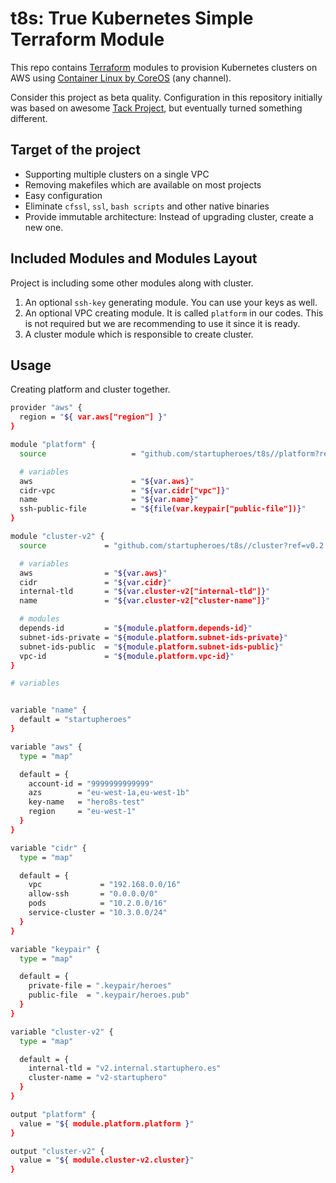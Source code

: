 # t8s: True Kubernetes Simple Terraform Module

This repo contains [Terraform](https://terraform.io) modules to provision Kubernetes clusters on AWS using [Container Linux by CoreOS](https://coreos.com) (any channel).

Consider this project as beta quality. Configuration in this repository initially was based on awesome [Tack Project](https://github.com/kz8s/tack/), but eventually turned something different. 

## Target of the project
 
 - Supporting multiple clusters on a single VPC
 - Removing makefiles which are available on most projects
 - Easy configuration
 - Eliminate `cfssl`, `ssl`, `bash scripts` and other native binaries
 - Provide immutable architecture: Instead of upgrading cluster, create a new one.

## Included Modules and Modules Layout

Project is including some other modules along with cluster.

1. An optional `ssh-key` generating module. You can use your keys as well. 
2. An optional VPC creating module. It is called `platform` in our codes. 
This is not required but we are recommending to use it since it is ready.
3. A cluster module which is responsible to create cluster.

## Usage

Creating platform and cluster together. 

```bash
provider "aws" {
  region = "${ var.aws["region"] }"
}

module "platform" {
  source                   = "github.com/startupheroes/t8s//platform?ref=v0.2.0"

  # variables
  aws                      = "${var.aws}"
  cidr-vpc                 = "${var.cidr["vpc"]}"
  name                     = "${var.name}"
  ssh-public-file          = "${file(var.keypair["public-file"])}"
}

module "cluster-v2" {
  source             = "github.com/startupheroes/t8s//cluster?ref=v0.2.0"

  # variables
  aws                = "${var.aws}"
  cidr               = "${var.cidr}"
  internal-tld       = "${var.cluster-v2["internal-tld"]}"
  name               = "${var.cluster-v2["cluster-name"]}"

  # modules
  depends-id         = "${module.platform.depends-id}"
  subnet-ids-private = "${module.platform.subnet-ids-private}"
  subnet-ids-public  = "${module.platform.subnet-ids-public}"
  vpc-id             = "${module.platform.vpc-id}"
}

# variables


variable "name" {
  default = "startupheroes"
}

variable "aws" {
  type = "map"

  default = {
    account-id = "9999999999999"
    azs        = "eu-west-1a,eu-west-1b"
    key-name   = "hero8s-test"
    region     = "eu-west-1"
  }
}

variable "cidr" {
  type = "map"

  default = {
    vpc             = "192.168.0.0/16"
    allow-ssh       = "0.0.0.0/0"
    pods            = "10.2.0.0/16"
    service-cluster = "10.3.0.0/24"
  }
}

variable "keypair" {
  type = "map"

  default = {
    private-file = ".keypair/heroes"
    public-file  = ".keypair/heroes.pub"
  }
}

variable "cluster-v2" {
  type = "map"

  default = {
    internal-tld = "v2.internal.startuphero.es"
    cluster-name = "v2-startuphero"
  }
}

output "platform" {
  value = "${ module.platform.platform }"
}

output "cluster-v2" {
  value = "${ module.cluster-v2.cluster}"
}

```
